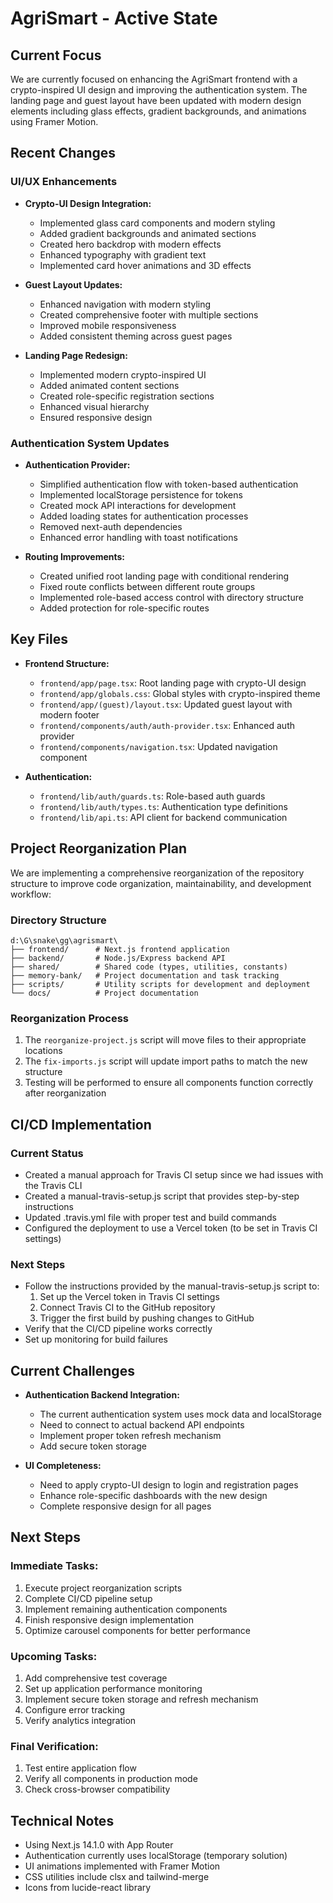# AgriSmart - Active State

## Current Focus

We are currently focused on enhancing the AgriSmart frontend with a crypto-inspired UI design and improving the authentication system. The landing page and guest layout have been updated with modern design elements including glass effects, gradient backgrounds, and animations using Framer Motion.

## Recent Changes

### UI/UX Enhancements

- **Crypto-UI Design Integration:** 
  - Implemented glass card components and modern styling
  - Added gradient backgrounds and animated sections
  - Created hero backdrop with modern effects
  - Enhanced typography with gradient text
  - Implemented card hover animations and 3D effects

- **Guest Layout Updates:**
  - Enhanced navigation with modern styling
  - Created comprehensive footer with multiple sections
  - Improved mobile responsiveness
  - Added consistent theming across guest pages

- **Landing Page Redesign:**
  - Implemented modern crypto-inspired UI
  - Added animated content sections
  - Created role-specific registration sections
  - Enhanced visual hierarchy
  - Ensured responsive design

### Authentication System Updates

- **Authentication Provider:**
  - Simplified authentication flow with token-based authentication
  - Implemented localStorage persistence for tokens
  - Created mock API interactions for development
  - Added loading states for authentication processes
  - Removed next-auth dependencies
  - Enhanced error handling with toast notifications

- **Routing Improvements:**
  - Created unified root landing page with conditional rendering
  - Fixed route conflicts between different route groups
  - Implemented role-based access control with directory structure
  - Added protection for role-specific routes

## Key Files

- **Frontend Structure:**
  - `frontend/app/page.tsx`: Root landing page with crypto-UI design
  - `frontend/app/globals.css`: Global styles with crypto-inspired theme
  - `frontend/app/(guest)/layout.tsx`: Updated guest layout with modern footer
  - `frontend/components/auth/auth-provider.tsx`: Enhanced auth provider
  - `frontend/components/navigation.tsx`: Updated navigation component

- **Authentication:**
  - `frontend/lib/auth/guards.ts`: Role-based auth guards
  - `frontend/lib/auth/types.ts`: Authentication type definitions
  - `frontend/lib/api.ts`: API client for backend communication

## Project Reorganization Plan

We are implementing a comprehensive reorganization of the repository structure to improve code organization, maintainability, and development workflow:

### Directory Structure
```
d:\G\snake\gg\agrismart\
├── frontend/      # Next.js frontend application
├── backend/       # Node.js/Express backend API
├── shared/        # Shared code (types, utilities, constants)
├── memory-bank/   # Project documentation and task tracking
├── scripts/       # Utility scripts for development and deployment
└── docs/          # Project documentation
```

### Reorganization Process
1. The `reorganize-project.js` script will move files to their appropriate locations
2. The `fix-imports.js` script will update import paths to match the new structure
3. Testing will be performed to ensure all components function correctly after reorganization

## CI/CD Implementation

### Current Status
- Created a manual approach for Travis CI setup since we had issues with the Travis CLI
- Created a manual-travis-setup.js script that provides step-by-step instructions
- Updated .travis.yml file with proper test and build commands
- Configured the deployment to use a Vercel token (to be set in Travis CI settings)

### Next Steps
- Follow the instructions provided by the manual-travis-setup.js script to:
  1. Set up the Vercel token in Travis CI settings
  2. Connect Travis CI to the GitHub repository
  3. Trigger the first build by pushing changes to GitHub
- Verify that the CI/CD pipeline works correctly
- Set up monitoring for build failures

## Current Challenges

- **Authentication Backend Integration:**
  - The current authentication system uses mock data and localStorage
  - Need to connect to actual backend API endpoints
  - Implement proper token refresh mechanism
  - Add secure token storage

- **UI Completeness:**
  - Need to apply crypto-UI design to login and registration pages
  - Enhance role-specific dashboards with the new design
  - Complete responsive design for all pages

## Next Steps

### Immediate Tasks:
1. Execute project reorganization scripts
2. Complete CI/CD pipeline setup
3. Implement remaining authentication components
4. Finish responsive design implementation
5. Optimize carousel components for better performance

### Upcoming Tasks:
1. Add comprehensive test coverage
2. Set up application performance monitoring
3. Implement secure token storage and refresh mechanism
4. Configure error tracking
5. Verify analytics integration

### Final Verification:
1. Test entire application flow
2. Verify all components in production mode
3. Check cross-browser compatibility

## Technical Notes

- Using Next.js 14.1.0 with App Router
- Authentication currently uses localStorage (temporary solution)
- UI animations implemented with Framer Motion
- CSS utilities include clsx and tailwind-merge
- Icons from lucide-react library
